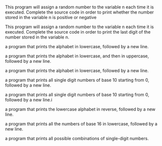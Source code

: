This program will assign a random number to the variable n each time it is executed. Complete the source code in order to print whether the number stored in the variable n is positive or negative

This program will assign a random number to the variable n each time it is executed. Complete the source code in order to print the last digit of the number stored in the variable n.

a program that prints the alphabet in lowercase, followed by a new line.

 a program that prints the alphabet in lowercase, and then in uppercase, followed by a new line.

 a program that prints the alphabet in lowercase, followed by a new line.

 a program that prints all single digit numbers of base 10 starting from 0, followed by a new line.

a program that prints all single digit numbers of base 10 starting from 0, followed by a new line.i

a program that prints the lowercase alphabet in reverse, followed by a new line.

 a program that prints all the numbers of base 16 in lowercase, followed by a new line.

a program that prints all possible combinations of single-digit numbers.


